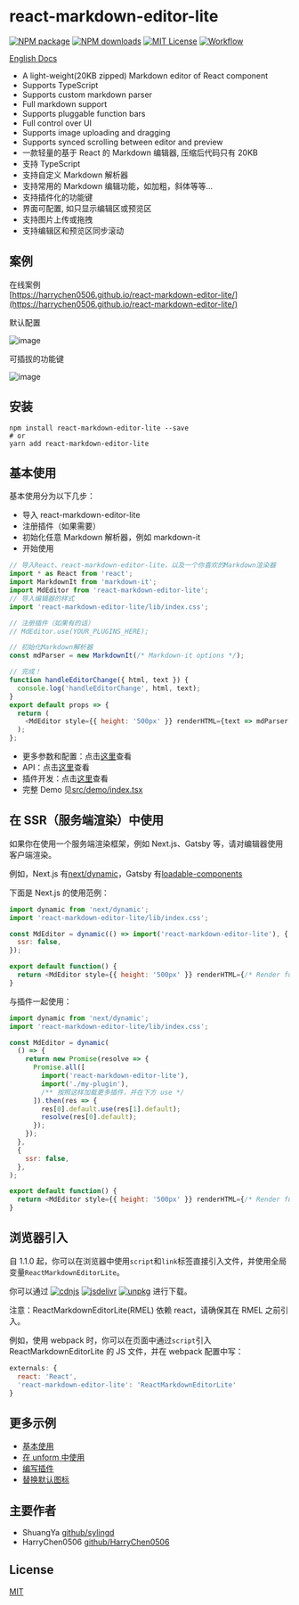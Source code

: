# react-markdown-editor-lite

[![NPM package][npm-version-image]][npm-url]
[![NPM downloads][npm-downloads-image]][npm-url]
[![MIT License][license-image]][license-url]
[![Workflow][workflow-image]][workflow-url]

[English Docs](README.md)

- A light-weight(20KB zipped) Markdown editor of React component
- Supports TypeScript
- Supports custom markdown parser
- Full markdown support
- Supports pluggable function bars
- Full control over UI
- Supports image uploading and dragging
- Supports synced scrolling between editor and preview
- 一款轻量的基于 React 的 Markdown 编辑器, 压缩后代码只有 20KB
- 支持 TypeScript
- 支持自定义 Markdown 解析器
- 支持常用的 Markdown 编辑功能，如加粗，斜体等等...
- 支持插件化的功能键
- 界面可配置, 如只显示编辑区或预览区
- 支持图片上传或拖拽
- 支持编辑区和预览区同步滚动

## 案例

在线案例 <br>[https://harrychen0506.github.io/react-markdown-editor-lite/](https://harrychen0506.github.io/react-markdown-editor-lite/)

默认配置

![image](https://github.com//HarryChen0506/react-markdown-editor-lite/blob/master/image/react-markdown-editor-lite-v1.0.0.PNG?raw=true)

可插拔的功能键

![image](https://github.com//HarryChen0506/react-markdown-editor-lite/blob/master/image/react-markdown-editor-lite-v1.0.0-plugins.PNG?raw=true)

## 安装

```shell
npm install react-markdown-editor-lite --save
# or
yarn add react-markdown-editor-lite
```

## 基本使用

基本使用分为以下几步：

- 导入 react-markdown-editor-lite
- 注册插件（如果需要）
- 初始化任意 Markdown 解析器，例如 markdown-it
- 开始使用

```js
// 导入React、react-markdown-editor-lite，以及一个你喜欢的Markdown渲染器
import * as React from 'react';
import MarkdownIt from 'markdown-it';
import MdEditor from 'react-markdown-editor-lite';
// 导入编辑器的样式
import 'react-markdown-editor-lite/lib/index.css';

// 注册插件（如果有的话）
// MdEditor.use(YOUR_PLUGINS_HERE);

// 初始化Markdown解析器
const mdParser = new MarkdownIt(/* Markdown-it options */);

// 完成！
function handleEditorChange({ html, text }) {
  console.log('handleEditorChange', html, text);
}
export default props => {
  return (
    <MdEditor style={{ height: '500px' }} renderHTML={text => mdParser.render(text)} onChange={handleEditorChange} />
  );
};
```

- 更多参数和配置：点击[这里](./docs/configure.zh-CN.md)查看
- API：点击[这里](./docs/api.zh-CN.md)查看
- 插件开发：点击[这里](./docs/plugin.zh-CN.md)查看
- 完整 Demo 见[src/demo/index.tsx](https://github.com/HarryChen0506/react-markdown-editor-lite/blob/master/src/demo/index.tsx)

## 在 SSR（服务端渲染）中使用

如果你在使用一个服务端渲染框架，例如 Next.js、Gatsby 等，请对编辑器使用客户端渲染。

例如，Next.js 有[next/dynamic](https://nextjs.org/docs/advanced-features/dynamic-import)，Gatsby 有[loadable-components](https://www.gatsbyjs.org/docs/using-client-side-only-packages/#workaround-3-load-client-side-dependent-components-with-loadable-components)

下面是 Next.js 的使用范例：

```js
import dynamic from 'next/dynamic';
import 'react-markdown-editor-lite/lib/index.css';

const MdEditor = dynamic(() => import('react-markdown-editor-lite'), {
  ssr: false,
});

export default function() {
  return <MdEditor style={{ height: '500px' }} renderHTML={/* Render function */} />;
}
```

与插件一起使用：

```js
import dynamic from 'next/dynamic';
import 'react-markdown-editor-lite/lib/index.css';

const MdEditor = dynamic(
  () => {
    return new Promise(resolve => {
      Promise.all([
        import('react-markdown-editor-lite'),
        import('./my-plugin'),
        /** 按照这样加载更多插件，并在下方 use */
      ]).then(res => {
        res[0].default.use(res[1].default);
        resolve(res[0].default);
      });
    });
  },
  {
    ssr: false,
  },
);

export default function() {
  return <MdEditor style={{ height: '500px' }} renderHTML={/* Render function */} />;
}
```

## 浏览器引入

自 1.1.0 起，你可以在浏览器中使用`script`和`link`标签直接引入文件，并使用全局变量`ReactMarkdownEditorLite`。

你可以通过 [![cdnjs][cdnjs-image]][cdnjs-url] [![jsdelivr][jsdelivr-image]][jsdelivr-url] [![unpkg][unpkg-image]][unpkg-url] 进行下载。

注意：ReactMarkdownEditorLite(RMEL) 依赖 react，请确保其在 RMEL 之前引入。

例如，使用 webpack 时，你可以在页面中通过`script`引入 ReactMarkdownEditorLite 的 JS 文件，并在 webpack 配置中写：

```js
externals: {
  react: 'React',
  'react-markdown-editor-lite': 'ReactMarkdownEditorLite'
}
```

## 更多示例

- [基本使用](https://codesandbox.io/s/rmel-demo-ref-in-function-component-u04gb)
- [在 unform 中使用](https://codesandbox.io/s/rmel-demo-with-unform-qx34y)
- [编写插件](https://codesandbox.io/s/rmel-demo-write-plugin-p82fc)
- [替换默认图标](https://codesandbox.io/s/rmel-demo-replace-icon-pl1n3)

## 主要作者

- ShuangYa [github/sylingd](https://github.com/sylingd)
- HarryChen0506 [github/HarryChen0506](https://github.com/HarryChen0506)

## License

[MIT](https://github.com/HarryChen0506/react-markdown-editor-lite/blob/master/LICENSE)

[npm-version-image]: https://img.shields.io/npm/v/react-markdown-editor-lite.svg
[npm-downloads-image]: http://img.shields.io/npm/dm/react-markdown-editor-lite.svg?style=flat
[npm-url]: https://www.npmjs.com/package/react-markdown-editor-lite
[workflow-image]: https://img.shields.io/github/workflow/status/HarryChen0506/react-markdown-editor-lite/main
[workflow-url]: https://github.com/HarryChen0506/react-markdown-editor-lite/actions?query=workflow%3Amain
[license-image]: http://img.shields.io/badge/license-MIT-blue.svg?style=flat
[license-url]: LICENSE
[jsdelivr-image]: https://img.shields.io/jsdelivr/npm/hm/react-markdown-editor-lite
[jsdelivr-url]: https://www.jsdelivr.com/package/npm/react-markdown-editor-lite?path=lib
[cdnjs-image]: https://img.shields.io/cdnjs/v/react-markdown-editor-lite?style=flat
[cdnjs-url]: https://cdnjs.com/libraries/react-markdown-editor-lite
[unpkg-image]: https://img.shields.io/npm/v/react-markdown-editor-lite?label=unpkg&style=flat
[unpkg-url]: https://unpkg.com/browse/react-markdown-editor-lite/lib/
